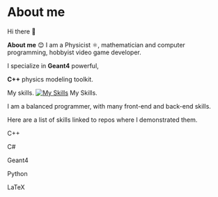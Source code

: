 # About me 

Hi there 👋

**About me** 😊
I am a Physicist ⚛️, mathematician and computer programming, hobbyist video game developer.

I specialize in **Geant4** powerful, 

**C++** physics modeling toolkit. 

My skills. 
[![My Skills](https://skillicons.dev/icons?i=js,html,css,wasm)](https://skillicons.dev)
My Skills. 

I am a balanced programmer, with many front-end and back-end skills. 

Here are a list of skills linked to repos where I demonstrated them.

C++ 

C#

Geant4

Python

LaTeX
